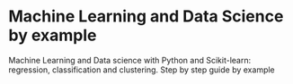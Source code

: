 # Machine Learning and Data Science by example
 Machine Learning and Data science with Python and Scikit-learn: regression, classification and clustering. Step by step guide by example
